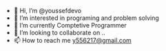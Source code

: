 - 👋 Hi, I’m @youssefdevo
- 👀 I’m interested in programing and problem solving
- 🌱 I’m currently Comptetive Programmer
- 💞️ I’m looking to collaborate on ..
- 📫 How to reach me y556217@gmail.com

<!---
youssefdevo/youssefdevo is a ✨ special ✨ repository because its `README.md` (this file) appears on your GitHub profile.
You can click the Preview link to take a look at your changes.
--->
